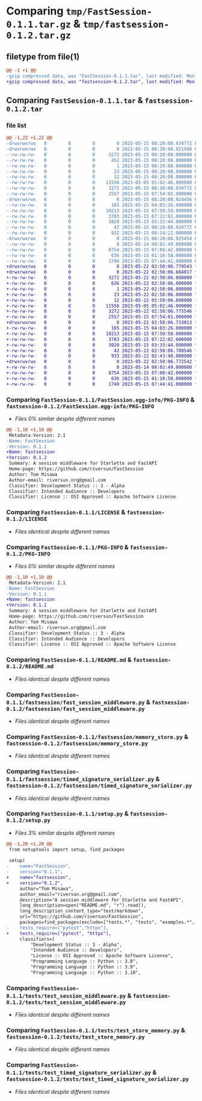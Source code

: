 # Comparing `tmp/FastSession-0.1.1.tar.gz` & `tmp/fastsession-0.1.2.tar.gz`

## filetype from file(1)

```diff
@@ -1 +1 @@
-gzip compressed data, was "FastSession-0.1.1.tar", last modified: Mon May 15 08:20:08 2023, max compression
+gzip compressed data, was "fastsession-0.1.2.tar", last modified: Mon May 22 02:50:06 2023, max compression
```

## Comparing `FastSession-0.1.1.tar` & `fastsession-0.1.2.tar`

### file list

```diff
@@ -1,22 +1,22 @@
-drwxrwxrwx   0        0        0        0 2023-05-15 08:20:08.934772 FastSession-0.1.1/
-drwxrwxrwx   0        0        0        0 2023-05-15 08:20:08.921948 FastSession-0.1.1/FastSession.egg-info/
--rw-rw-rw-   0        0        0     3272 2023-05-15 08:20:08.000000 FastSession-0.1.1/FastSession.egg-info/PKG-INFO
--rw-rw-rw-   0        0        0      452 2023-05-15 08:20:08.000000 FastSession-0.1.1/FastSession.egg-info/SOURCES.txt
--rw-rw-rw-   0        0        0        1 2023-05-15 08:20:08.000000 FastSession-0.1.1/FastSession.egg-info/dependency_links.txt
--rw-rw-rw-   0        0        0       23 2023-05-15 08:20:08.000000 FastSession-0.1.1/FastSession.egg-info/requires.txt
--rw-rw-rw-   0        0        0       12 2023-05-15 08:20:08.000000 FastSession-0.1.1/FastSession.egg-info/top_level.txt
--rw-rw-rw-   0        0        0    11556 2023-05-05 05:02:46.000000 FastSession-0.1.1/LICENSE
--rw-rw-rw-   0        0        0     3272 2023-05-15 08:20:08.934772 FastSession-0.1.1/PKG-INFO
--rw-rw-rw-   0        0        0     2557 2023-05-15 07:54:01.000000 FastSession-0.1.1/README.md
-drwxrwxrwx   0        0        0        0 2023-05-15 08:20:08.924456 FastSession-0.1.1/fastsession/
--rw-rw-rw-   0        0        0      165 2023-05-15 04:03:26.000000 FastSession-0.1.1/fastsession/__init__.py
--rw-rw-rw-   0        0        0    10213 2023-05-15 07:50:50.000000 FastSession-0.1.1/fastsession/fast_session_middleware.py
--rw-rw-rw-   0        0        0     3703 2023-05-15 07:22:02.000000 FastSession-0.1.1/fastsession/memory_store.py
--rw-rw-rw-   0        0        0     3020 2023-05-15 03:33:44.000000 FastSession-0.1.1/fastsession/timed_signature_serializer.py
--rw-rw-rw-   0        0        0       42 2023-05-15 08:20:08.934772 FastSession-0.1.1/setup.cfg
--rw-rw-rw-   0        0        0      932 2023-05-15 08:14:22.000000 FastSession-0.1.1/setup.py
-drwxrwxrwx   0        0        0        0 2023-05-15 08:20:08.925454 FastSession-0.1.1/tests/
--rw-rw-rw-   0        0        0        0 2023-05-14 08:02:49.000000 FastSession-0.1.1/tests/__init__.py
--rw-rw-rw-   0        0        0     8754 2023-05-15 07:00:42.000000 FastSession-0.1.1/tests/test_session_middleware.py
--rw-rw-rw-   0        0        0      636 2023-05-15 01:16:58.000000 FastSession-0.1.1/tests/test_store_memory.py
--rw-rw-rw-   0        0        0     1740 2023-05-15 07:44:41.000000 FastSession-0.1.1/tests/test_timed_signature_serializer.py
+drwxrwxrwx   0        0        0        0 2023-05-22 02:50:06.779543 fastsession-0.1.2/
+drwxrwxrwx   0        0        0        0 2023-05-22 02:50:06.684017 fastsession-0.1.2/FastSession.egg-info/
+-rw-rw-rw-   0        0        0     3272 2023-05-22 02:50:06.000000 fastsession-0.1.2/FastSession.egg-info/PKG-INFO
+-rw-rw-rw-   0        0        0      626 2023-05-22 02:50:06.000000 fastsession-0.1.2/FastSession.egg-info/SOURCES.txt
+-rw-rw-rw-   0        0        0        1 2023-05-22 02:50:06.000000 fastsession-0.1.2/FastSession.egg-info/dependency_links.txt
+-rw-rw-rw-   0        0        0       23 2023-05-22 02:50:06.000000 fastsession-0.1.2/FastSession.egg-info/requires.txt
+-rw-rw-rw-   0        0        0       12 2023-05-22 02:50:06.000000 fastsession-0.1.2/FastSession.egg-info/top_level.txt
+-rw-rw-rw-   0        0        0    11556 2023-05-05 05:02:46.000000 fastsession-0.1.2/LICENSE
+-rw-rw-rw-   0        0        0     3272 2023-05-22 02:50:06.775546 fastsession-0.1.2/PKG-INFO
+-rw-rw-rw-   0        0        0     2557 2023-05-15 07:54:01.000000 fastsession-0.1.2/README.md
+drwxrwxrwx   0        0        0        0 2023-05-22 02:50:06.733013 fastsession-0.1.2/fastsession/
+-rw-rw-rw-   0        0        0      165 2023-05-15 04:03:26.000000 fastsession-0.1.2/fastsession/__init__.py
+-rw-rw-rw-   0        0        0    10213 2023-05-15 07:50:50.000000 fastsession-0.1.2/fastsession/fast_session_middleware.py
+-rw-rw-rw-   0        0        0     3703 2023-05-15 07:22:02.000000 fastsession-0.1.2/fastsession/memory_store.py
+-rw-rw-rw-   0        0        0     3020 2023-05-15 03:33:44.000000 fastsession-0.1.2/fastsession/timed_signature_serializer.py
+-rw-rw-rw-   0        0        0       42 2023-05-22 02:50:06.780546 fastsession-0.1.2/setup.cfg
+-rw-rw-rw-   0        0        0      933 2023-05-22 02:43:40.000000 fastsession-0.1.2/setup.py
+drwxrwxrwx   0        0        0        0 2023-05-22 02:50:06.772542 fastsession-0.1.2/tests/
+-rw-rw-rw-   0        0        0        0 2023-05-14 08:02:49.000000 fastsession-0.1.2/tests/__init__.py
+-rw-rw-rw-   0        0        0     8754 2023-05-15 07:00:42.000000 fastsession-0.1.2/tests/test_session_middleware.py
+-rw-rw-rw-   0        0        0      636 2023-05-15 01:16:58.000000 fastsession-0.1.2/tests/test_store_memory.py
+-rw-rw-rw-   0        0        0     1740 2023-05-15 07:44:41.000000 fastsession-0.1.2/tests/test_timed_signature_serializer.py
```

### Comparing `FastSession-0.1.1/FastSession.egg-info/PKG-INFO` & `fastsession-0.1.2/FastSession.egg-info/PKG-INFO`

 * *Files 0% similar despite different names*

```diff
@@ -1,10 +1,10 @@
 Metadata-Version: 2.1
-Name: FastSession
-Version: 0.1.1
+Name: fastsession
+Version: 0.1.2
 Summary: A session middleware for Starlette and FastAPI
 Home-page: https://github.com/riversun/FastSession
 Author: Tom Misawa
 Author-email: riversun.org@gmail.com
 Classifier: Development Status :: 3 - Alpha
 Classifier: Intended Audience :: Developers
 Classifier: License :: OSI Approved :: Apache Software License
```

### Comparing `FastSession-0.1.1/LICENSE` & `fastsession-0.1.2/LICENSE`

 * *Files identical despite different names*

### Comparing `FastSession-0.1.1/PKG-INFO` & `fastsession-0.1.2/PKG-INFO`

 * *Files 0% similar despite different names*

```diff
@@ -1,10 +1,10 @@
 Metadata-Version: 2.1
-Name: FastSession
-Version: 0.1.1
+Name: fastsession
+Version: 0.1.2
 Summary: A session middleware for Starlette and FastAPI
 Home-page: https://github.com/riversun/FastSession
 Author: Tom Misawa
 Author-email: riversun.org@gmail.com
 Classifier: Development Status :: 3 - Alpha
 Classifier: Intended Audience :: Developers
 Classifier: License :: OSI Approved :: Apache Software License
```

### Comparing `FastSession-0.1.1/README.md` & `fastsession-0.1.2/README.md`

 * *Files identical despite different names*

### Comparing `FastSession-0.1.1/fastsession/fast_session_middleware.py` & `fastsession-0.1.2/fastsession/fast_session_middleware.py`

 * *Files identical despite different names*

### Comparing `FastSession-0.1.1/fastsession/memory_store.py` & `fastsession-0.1.2/fastsession/memory_store.py`

 * *Files identical despite different names*

### Comparing `FastSession-0.1.1/fastsession/timed_signature_serializer.py` & `fastsession-0.1.2/fastsession/timed_signature_serializer.py`

 * *Files identical despite different names*

### Comparing `FastSession-0.1.1/setup.py` & `fastsession-0.1.2/setup.py`

 * *Files 3% similar despite different names*

```diff
@@ -1,20 +1,20 @@
 from setuptools import setup, find_packages
 
 setup(
-    name="FastSession",
-    version="0.1.1",
+    name="fastsession",
+    version="0.1.2",
     author="Tom Misawa",
     author_email="riversun.org@gmail.com",
     description="A session middleware for Starlette and FastAPI",
     long_description=open("README.md", "r").read(),
     long_description_content_type="text/markdown",
     url="https://github.com/riversun/FastSession",
     packages=find_packages(exclude=["tests.*", "tests", "examples.*", "examples"]),
-    tests_require=["pytest","httpx"],
+    tests_require=["pytest", "httpx"],
     classifiers=[
         "Development Status :: 3 - Alpha",
         "Intended Audience :: Developers",
         "License :: OSI Approved :: Apache Software License",
         "Programming Language :: Python :: 3.8",
         "Programming Language :: Python :: 3.9",
         "Programming Language :: Python :: 3.10",
```

### Comparing `FastSession-0.1.1/tests/test_session_middleware.py` & `fastsession-0.1.2/tests/test_session_middleware.py`

 * *Files identical despite different names*

### Comparing `FastSession-0.1.1/tests/test_store_memory.py` & `fastsession-0.1.2/tests/test_store_memory.py`

 * *Files identical despite different names*

### Comparing `FastSession-0.1.1/tests/test_timed_signature_serializer.py` & `fastsession-0.1.2/tests/test_timed_signature_serializer.py`

 * *Files identical despite different names*


